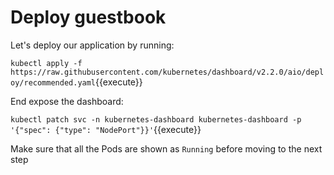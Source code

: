 # Deploy guestbook

Let's deploy our application by running:

`kubectl apply -f https://raw.githubusercontent.com/kubernetes/dashboard/v2.2.0/aio/deploy/recommended.yaml`{{execute}}

End expose the dashboard:

`kubectl patch svc -n kubernetes-dashboard kubernetes-dashboard -p '{"spec": {"type": "NodePort"}}'`{{execute}}

Make sure that all the Pods are shown as `Running` before moving to the next step

